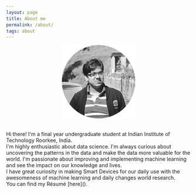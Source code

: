 ```yaml
---
layout: page
title: About me
permalink: /about/
tags: about
---
```

<p  align="center">
<img src="images/me.png" width="200" height = "200" />
</p>
<br />
Hi there! I'm a final year undergraduate student at Indian Institute of Technology Roorkee, India. 
<br />
I'm highly enthusiastic about data science. I'm always curious about uncovering the patterns in the data and make the data more valuable for the world. I'm passionate about improving and implementing machine learning and see the impact on our knowledge and lives.
<br />
I have great curiosity in making Smart Devices for our daily use with the awesomeness of machine learning and daily changes world research.
<br />
You can find my Résumé [here]().
